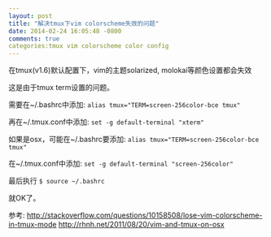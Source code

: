 ```yaml
---
layout: post
title: "解决tmux下vim colorscheme失效的问题"
date: 2014-02-24 16:05:48 -0800
comments: true
categories:tmux vim colorscheme color config
---
```

在tmux(v1.6)默认配置下，vim的主题solarized, molokai等颜色设置都会失效

这是由于tmux term设置的问题。

需要在~/.bashrc中添加:
`alias tmux="TERM=screen-256color-bce tmux"`

再在~/.tmux.conf中添加:
`set -g default-terminal "xterm"`


如果是osx，可能在~/.bashrc要添加:
`alias tmux="TERM=screen-256color-bce tmux"`

在~/.tmux.conf中添加:
`set -g default-terminal "screen-256color"`

最后执行
`$ source ~/.bashrc`

就OK了。

参考:
http://stackoverflow.com/questions/10158508/lose-vim-colorscheme-in-tmux-mode
http://rhnh.net/2011/08/20/vim-and-tmux-on-osx
